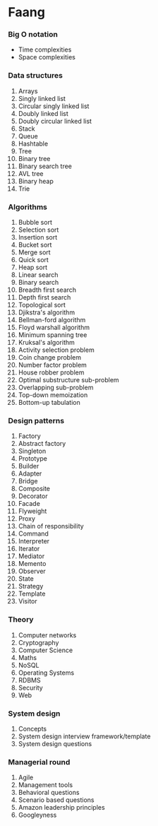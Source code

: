 # Faang

### Big O notation
- Time complexities
- Space complexities

### Data structures
1. Arrays
2. Singly linked list
3. Circular singly linked list
4. Doubly linked list
5. Doubly circular linked list
6. Stack
7. Queue
8. Hashtable
9. Tree
10. Binary tree
11. Binary search tree
12. AVL tree
13. Binary heap
14. Trie

### Algorithms
1. Bubble sort
2. Selection sort 
3. Insertion sort 
4. Bucket sort 
5. Merge sort
6. Quick sort
7. Heap sort
8. Linear search
9. Binary search
10. Breadth first search
11. Depth first search
12. Topological sort
13. Djikstra's algorithm
14. Bellman-ford algorithm
15. Floyd warshall algorithm
16. Minimum spanning tree
17. Kruksal's algorithm
18. Activity selection problem
19. Coin change problem
20. Number factor problem
21. House robber problem
22. Optimal substructure sub-problem
23. Overlapping sub-problem
24. Top-down memoization
25. Bottom-up tabulation

### Design patterns
1. Factory 
2. Abstract factory 
3. Singleton
4. Prototype
5. Builder
6. Adapter
7. Bridge
8. Composite
9. Decorator
10. Facade
11. Flyweight
12. Proxy
13. Chain of responsibility
14. Command
15. Interpreter
16. Iterator
17. Mediator
18. Memento
19. Observer
20. State
21. Strategy
22. Template
23. Visitor

### Theory
1. Computer networks
2. Cryptography
3. Computer Science
4. Maths
5. NoSQL
6. Operating Systems
7. RDBMS
8. Security
9. Web

### System design
1. Concepts
2. System design interview framework/template
3. System design questions

###  Managerial round
1. Agile
2. Management tools
3. Behavioral questions
4. Scenario based questions
5. Amazon leadership principles
6. Googleyness